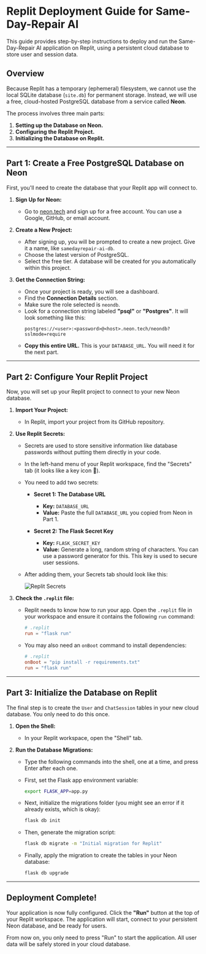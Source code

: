 # Replit Deployment Guide for Same-Day-Repair AI

This guide provides step-by-step instructions to deploy and run the Same-Day-Repair AI application on Replit, using a persistent cloud database to store user and session data.

## Overview

Because Replit has a temporary (ephemeral) filesystem, we cannot use the local SQLite database (`site.db`) for permanent storage. Instead, we will use a free, cloud-hosted PostgreSQL database from a service called **Neon**.

The process involves three main parts:
1.  **Setting up the Database on Neon.**
2.  **Configuring the Replit Project.**
3.  **Initializing the Database on Replit.**

---

## Part 1: Create a Free PostgreSQL Database on Neon

First, you'll need to create the database that your Replit app will connect to.

1.  **Sign Up for Neon:**
    *   Go to [neon.tech](https://neon.tech/) and sign up for a free account. You can use a Google, GitHub, or email account.

2.  **Create a New Project:**
    *   After signing up, you will be prompted to create a new project. Give it a name, like `samedayrepair-ai-db`.
    *   Choose the latest version of PostgreSQL.
    *   Select the free tier. A database will be created for you automatically within this project.

3.  **Get the Connection String:**
    *   Once your project is ready, you will see a dashboard.
    *   Find the **Connection Details** section.
    *   Make sure the role selected is `neondb`.
    *   Look for a connection string labeled **"psql"** or **"Postgres"**. It will look something like this:
        ```
        postgres://<user>:<password>@<host>.neon.tech/neondb?sslmode=require
        ```
    *   **Copy this entire URL.** This is your `DATABASE_URL`. You will need it for the next part.

---

## Part 2: Configure Your Replit Project

Now, you will set up your Replit project to connect to your new Neon database.

1.  **Import Your Project:**
    *   In Replit, import your project from its GitHub repository.

2.  **Use Replit Secrets:**
    *   Secrets are used to store sensitive information like database passwords without putting them directly in your code.
    *   In the left-hand menu of your Replit workspace, find the "Secrets" tab (it looks like a key icon 🔑).
    *   You need to add two secrets:

        *   **Secret 1: The Database URL**
            *   **Key:** `DATABASE_URL`
            *   **Value:** Paste the full `DATABASE_URL` you copied from Neon in Part 1.

        *   **Secret 2: The Flask Secret Key**
            *   **Key:** `FLASK_SECRET_KEY`
            *   **Value:** Generate a long, random string of characters. You can use a password generator for this. This key is used to secure user sessions.

    *   After adding them, your Secrets tab should look like this:

        ![Replit Secrets](https://i.imgur.com/example-secrets.png) <!-- Placeholder image -->

3.  **Check the `.replit` file:**
    *   Replit needs to know how to run your app. Open the `.replit` file in your workspace and ensure it contains the following `run` command:
        ```toml
        # .replit
        run = "flask run"
        ```
    *   You may also need an `onBoot` command to install dependencies:
        ```toml
        # .replit
        onBoot = "pip install -r requirements.txt"
        run = "flask run"
        ```

---

## Part 3: Initialize the Database on Replit

The final step is to create the `User` and `ChatSession` tables in your new cloud database. You only need to do this once.

1.  **Open the Shell:**
    *   In your Replit workspace, open the "Shell" tab.

2.  **Run the Database Migrations:**
    *   Type the following commands into the shell, one at a time, and press Enter after each one.

    *   First, set the Flask app environment variable:
        ```sh
        export FLASK_APP=app.py
        ```

    *   Next, initialize the migrations folder (you might see an error if it already exists, which is okay):
        ```sh
        flask db init
        ```

    *   Then, generate the migration script:
        ```sh
        flask db migrate -m "Initial migration for Replit"
        ```

    *   Finally, apply the migration to create the tables in your Neon database:
        ```sh
        flask db upgrade
        ```

---

## Deployment Complete!

Your application is now fully configured. Click the **"Run"** button at the top of your Replit workspace. The application will start, connect to your persistent Neon database, and be ready for users.

From now on, you only need to press "Run" to start the application. All user data will be safely stored in your cloud database. 